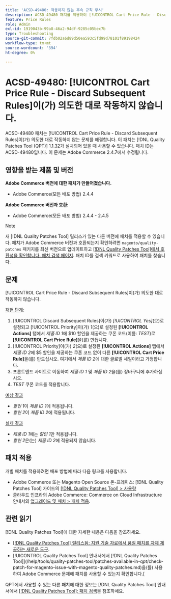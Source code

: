 ```yaml
---
title: 'ACSD-49480: 작동하지 않는 후속 규칙 무시'
description: ACSD-49480 패치를 적용하여 [!UICONTROL Cart Price Rule - Discard Subsequent Rules]이(가) 의도한 대로 작동하지 않는 Adobe Commerce 문제를 해결합니다.
feature: Price Rules
role: Admin
exl-id: 1919043b-99a8-46a2-94df-9285c05bec7b
type: Troubleshooting
source-git-commit: 7fdb02a6d89d50ea593c5fd99d78101f89198424
workflow-type: tm+mt
source-wordcount: '394'
ht-degree: 0%

---
```


# ACSD-49480: [!UICONTROL Cart Price Rule - Discard Subsequent Rules]이(가) 의도한 대로 작동하지 않습니다.

ACSD-49480 패치는 [!UICONTROL Cart Price Rule - Discard Subsequent Rules]이(가) 의도한 대로 작동하지 않는 문제를 해결합니다. 이 패치는 [!DNL Quality Patches Tool (QPT)] 1.1.32가 설치되어 있을 때 사용할 수 있습니다. 패치 ID는 ACSD-49480입니다. 이 문제는 Adobe Commerce 2.4.7에서 수정됩니다.

## 영향을 받는 제품 및 버전

**Adobe Commerce 버전에 대한 패치가 만들어졌습니다.**

* Adobe Commerce(모든 배포 방법) 2.4.4

**Adobe Commerce 버전과 호환:**

* Adobe Commerce(모든 배포 방법) 2.4.4 - 2.4.5

>[!NOTE]
>
>새 [!DNL Quality Patches Tool] 릴리스가 있는 다른 버전에 패치를 적용할 수 있습니다. 패치가 Adobe Commerce 버전과 호환되는지 확인하려면 `magento/quality-patches` 패키지를 최신 버전으로 업데이트하고 [[!DNL Quality Patches Tool]에서 호환성을 확인합니다. 패치 검색 페이지](https://experienceleague.adobe.com/tools/commerce-quality-patches/index.html). 패치 ID를 검색 키워드로 사용하여 패치를 찾습니다.

## 문제

[!UICONTROL Cart Price Rule - Discard Subsequent Rules]이(가) 의도한 대로 작동하지 않습니다.

<u>재현 단계</u>:

1. [!UICONTROL Discard Subsequent Rules]이(가) *[!UICONTROL Yes]*(으)로 설정되고 [!UICONTROL Priority]이(가) *1*(으)로 설정된 **[!UICONTROL Actions]** 탭에서 *제품 ID 1*&#x200B;에 $10 할인을 제공하는 쿠폰 코드(이름: *TEST*)로 **[!UICONTROL Cart Price Rule]**&#x200B;을(를) 만듭니다.
1. [!UICONTROL Priority]이(가) *2*(으)로 설정된 **[!UICONTROL Actions]** 탭에서 *제품 ID 2*&#x200B;에 $5 할인을 제공하는 쿠폰 코드 없이 다른 **[!UICONTROL Cart Price Rule]**&#x200B;을(를) 만드십시오. 여기에서 *제품 ID 2*&#x200B;에 대한 글로벌 세일이라고 가정합니다.
1. 프론트엔드 사이트로 이동하여 *제품 ID 1* 및 *제품 ID 2*&#x200B;을(를) 장바구니에 추가하십시오.
1. *TEST* 쿠폰 코드를 적용합니다.

<u>예상 결과</u>

* *할인 1*&#x200B;이 *제품 ID 1*&#x200B;에 적용됩니다.
* *할인 2*&#x200B;이 *제품 ID 2*&#x200B;에 적용됩니다.

<u>실제 결과</u>

* *제품 ID 1*&#x200B;에는 *할인 1*&#x200B;만 적용됩니다.
* *할인 2*&#x200B;은(는) *제품 ID 2*&#x200B;에 적용되지 않습니다.

## 패치 적용

개별 패치를 적용하려면 배포 방법에 따라 다음 링크를 사용합니다.

* Adobe Commerce 또는 Magento Open Source 온-프레미스: [!DNL Quality Patches Tool] 가이드의 [[!DNL Quality Patches Tool] > 사용량](/help/tools/quality-patches-tool/usage.md)
* 클라우드 인프라의 Adobe Commerce: Commerce on Cloud Infrastructure 안내서의 [업그레이드 및 패치 > 패치 적용](https://experienceleague.adobe.com/docs/commerce-cloud-service/user-guide/develop/upgrade/apply-patches.html).

## 관련 읽기

[!DNL Quality Patches Tool]에 대한 자세한 내용은 다음을 참조하세요.

* [[!DNL Quality Patches Tool] 릴리스됨: 지원 기술 자료에서 품질 패치를 자체 제공하는 새로운 도구](https://experienceleague.adobe.com/en/docs/commerce-operations/tools/quality-patches-tool/quality-patches-tool-to-self-serve-quality-patches).
* [!UICONTROL Quality Patches Tool] 안내서에서  [!DNL Quality Patches Tool]](/help/tools/quality-patches-tool/patches-available-in-qpt/check-patch-for-magento-issue-with-magento-quality-patches.md)을(를) 사용하여 Adobe Commerce 문제에 패치를 사용할 수 있는지 확인합니다.[


QPT에서 사용할 수 있는 다른 패치에 대한 정보는 [!DNL Quality Patches Tool] 안내서에서 [[!DNL Quality Patches Tool]: 패치 검색](https://experienceleague.adobe.com/tools/commerce-quality-patches/index.html)을 참조하세요.
